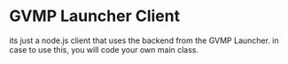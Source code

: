 # GVMP Launcher Client
its just a node.js client that uses the backend from the GVMP Launcher. in case to use this, you will code your own main class. 

